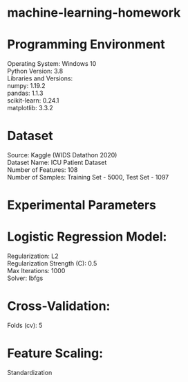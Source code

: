 # machine-learning-homework
# Programming Environment
Operating System: Windows 10  
Python Version: 3.8  
Libraries and Versions:  
numpy: 1.19.2  
pandas: 1.1.3  
scikit-learn: 0.24.1  
matplotlib: 3.3.2  
# Dataset
Source: Kaggle (WIDS Datathon 2020)  
Dataset Name: ICU Patient Dataset  
Number of Features: 108  
Number of Samples: Training Set - 5000, Test Set - 1097  
# Experimental Parameters
# Logistic Regression Model:
Regularization: L2  
Regularization Strength (C): 0.5  
Max Iterations: 1000  
Solver: lbfgs  
# Cross-Validation:
Folds (cv): 5  
# Feature Scaling:
Standardization  
